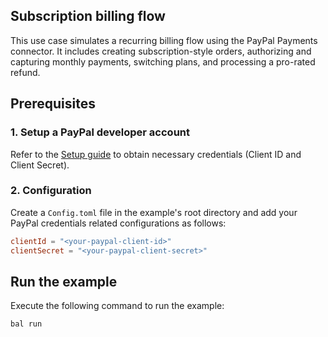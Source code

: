 ## Subscription billing flow

This use case simulates a recurring billing flow using the PayPal Payments connector. It includes creating subscription-style orders, authorizing and capturing monthly payments, switching plans, and processing a pro-rated refund.

## Prerequisites

### 1. Setup a PayPal developer account

Refer to the [Setup guide](https://developer.paypal.com/docs/api/overview/) to obtain necessary credentials (Client ID and Client Secret).

### 2. Configuration

Create a `Config.toml` file in the example's root directory and add your PayPal credentials related configurations as follows:

```toml
clientId = "<your-paypal-client-id>"
clientSecret = "<your-paypal-client-secret>"
```

## Run the example

Execute the following command to run the example:

```bash
bal run
```
